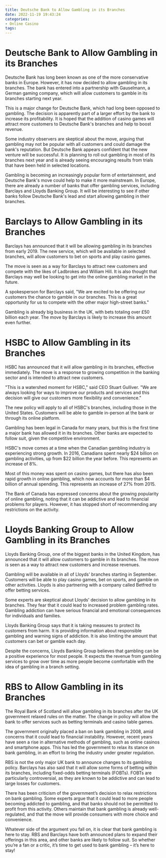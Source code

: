 ```yaml
---
title: Deutsche Bank to Allow Gambling in its Branches
date: 2022-11-19 19:43:24
categories:
- Online Casino
tags:
---
```



#  Deutsche Bank to Allow Gambling in its Branches

Deutsche Bank has long been known as one of the more conservative banks in Europe. However, it has now decided to allow gambling in its branches. The bank has entered into a partnership with Gauselmann, a German gaming company, which will allow customers to gamble in its branches starting next year.

This is a major change for Deutsche Bank, which had long been opposed to gambling. The decision is apparently part of a larger effort by the bank to increase its profitability. It is hoped that the addition of casino games will attract more customers to Deutsche Bank's branches and help to boost revenue.

Some industry observers are skeptical about the move, arguing that gambling may not be popular with all customers and could damage the bank's reputation. But Deutsche Bank appears confident that the new venture will be successful. It is planning to roll out gambling in most of its branches next year and is already seeing encouraging results from trials that have been held in selected locations.

Gambling is becoming an increasingly popular form of entertainment, and Deutsche Bank's move could help to make it more mainstream. In Europe, there are already a number of banks that offer gambling services, including Barclays and Lloyds Banking Group. It will be interesting to see if other banks follow Deutsche Bank's lead and start allowing gambling in their branches.

#  Barclays to Allow Gambling in its Branches

 Barclays has announced that it will be allowing gambling in its branches from early 2019. The new service, which will be available in selected branches, will allow customers to bet on sports and play casino games.

The move is seen as a way for Barclays to attract new customers and compete with the likes of Ladbrokes and William Hill. It is also thought that Barclays may well be looking to get into the online gambling market in the future.

A spokesperson for Barclays said, "We are excited to be offering our customers the chance to gamble in our branches. This is a great opportunity for us to compete with the other major high-street banks."

 Gambling is already big business in the UK, with bets totaling over £50 billion each year. The move by Barclays is likely to increase this amount even further.

#  HSBC to Allow Gambling in its Branches

HSBC has announced that it will allow gambling in its branches, effective immediately. The move is a response to growing competition in the banking sector and is intended to attract new customers.

"This is a watershed moment for HSBC," said CEO Stuart Gulliver. "We are always looking for ways to improve our products and services and this decision will give our customers more flexibility and convenience."

The new policy will apply to all of HSBC's branches, including those in the United States. Customers will be able to gamble in-person at the bank or through its online platform.

Gambling has been legal in Canada for many years, but this is the first time a major bank has allowed it in its branches. Other banks are expected to follow suit, given the competitive environment.

HSBC's move comes at a time when the Canadian gambling industry is experiencing strong growth. In 2016, Canadians spent nearly $24 billion on gambling activities, up from $22 billion the year before. This represents an increase of 8%.

Most of this money was spent on casino games, but there has also been rapid growth in online gambling, which now accounts for more than $4 billion of annual spending. This represents an increase of 27% from 2015.

The Bank of Canada has expressed concerns about the growing popularity of online gambling, noting that it can be addictive and lead to financial problems for players. However, it has stopped short of recommending any restrictions on the activity.

#  Lloyds Banking Group to Allow Gambling in its Branches

Lloyds Banking Group, one of the biggest banks in the United Kingdom, has announced that it will allow customers to gamble in its branches. The move is seen as a way to attract new customers and increase revenues.

Gambling will be available in all of Lloyds' branches starting in September. Customers will be able to play casino games, bet on sports, and gamble on other activities. Lloyds is also partnering with a company called Betfred to offer betting services.

Some experts are skeptical about Lloyds' decision to allow gambling in its branches. They fear that it could lead to increased problem gambling rates. Gambling addiction can have serious financial and emotional consequences for individuals and families.

Lloyds Banking Group says that it is taking measures to protect its customers from harm. It is providing information about responsible gambling and warning signs of addiction. It is also limiting the amount that customers can bet or gamble each day.

Despite the concerns, Lloyds Banking Group believes that gambling can be a positive experience for most people. It expects the revenue from gambling services to grow over time as more people become comfortable with the idea of gambling in a branch setting.

#  RBS to Allow Gambling in its Branches

The Royal Bank of Scotland will allow gambling in its branches after the UK government relaxed rules on the matter. The change in policy will allow the bank to offer services such as betting terminals and casino table games.

The government originally placed a ban on bank gambling in 2008, amid concerns that it could lead to financial instability. However, recent years have seen a rise in alternative methods of gambling, such as online casinos and smartphone apps. This has led the government to relax its stance on bank gambling, in an effort to bring the industry under greater regulation.

RBS is not the only major UK bank to announce changes to its gambling policy. Barclays has also said that it will allow some forms of betting within its branches, including fixed-odds betting terminals (FOBTs). FOBTs are particularly controversial, as they are known to be addictive and can lead to large losses for customers.

There has been criticism of the government’s decision to relax restrictions on bank gambling. Some experts argue that it could lead to more people becoming addicted to gambling, and that banks should not be permitted to profit from this activity. Others maintain that bank gambling is already well-regulated, and that the move will provide consumers with more choice and convenience.

Whatever side of the argument you fall on, it is clear that bank gambling is here to stay. RBS and Barclays have both announced plans to expand their offerings in this area, and other banks are likely to follow suit. So whether you’re a fan or a critic, it’s time to get used to bank gambling – it’s here to stay!